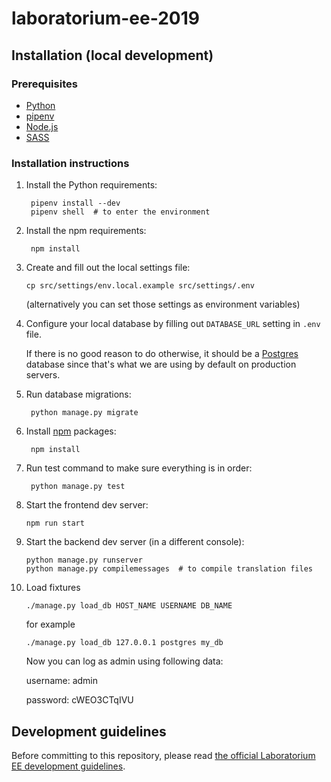 # laboratorium-ee-2019

## Installation (local development)

### Prerequisites

- [Python](https://www.python.org/)
- [pipenv](https://pipenv.readthedocs.io/en/latest/)
- [Node.js](https://docs.npmjs.com/getting-started/installing-node)
- [SASS](http://sass-lang.com/install)

### Installation instructions

1. Install the Python requirements:

        pipenv install --dev
        pipenv shell  # to enter the environment

2. Install the npm requirements:

        npm install

3. Create and fill out the local settings file:

       cp src/settings/env.local.example src/settings/.env
    (alternatively you can set those settings as environment variables)

4. Configure your local database by filling out `DATABASE_URL` setting in `.env` file.

    If there is no good reason to do otherwise, it should be a [Postgres](https://www.postgresql.org/) database since that's what we are using by default on production servers.

5. Run database migrations:

        python manage.py migrate

6. Install [npm](https://www.npmjs.com/) packages:

        npm install

7. Run test command to make sure everything is in order:

        python manage.py test

8. Start the frontend dev server:

       npm run start
       
9. Start the backend dev server (in a different console):

       python manage.py runserver
       python manage.py compilemessages  # to compile translation files

10. Load fixtures
    
        ./manage.py load_db HOST_NAME USERNAME DB_NAME
    for example
        
        ./manage.py load_db 127.0.0.1 postgres my_db
        
    Now you can log as admin using following data:
    
    username: admin
    
    password: cWEO3CTqIVU


## Development guidelines
Before committing to this repository, please read [the official Laboratorium EE development guidelines](https://github.com/EE/bombaatomowa).
